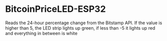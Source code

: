 # BitcoinPriceLED-ESP32
Reads the 24-hour percentage change from the Bitstamp API. If the value is higher than 5, the LED strip lights up green, if less than -5 it lights up red and everything in between is white
